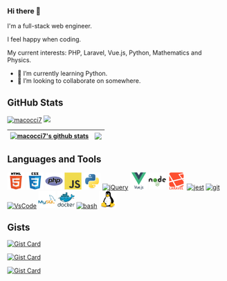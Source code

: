 ### Hi there 👋

I'm a full-stack web engineer.

I feel happy when coding.
 
My current interests: PHP, Laravel, Vue.js, Python, Mathematics and Physics.

- 🌱 I’m currently learning Python.
- 👯 I’m looking to collaborate on somewhere.

## GitHub Stats

<p align="left">
  <a href="https://github.com/macocci7/macocci7/"><img src="https://komarev.com/ghpvc/?username=macocci7" alt="macocci7" /></a>
  <a href="https://github.com/macocci7"><img height="20" src="https://img.shields.io/github/followers/macocci7?label=follow&logo=github&style=flat" /></a>
</p>

<p align="left"> 

<!--
  ![macocci7's GitHub Stats](https://github-readme-stats.vercel.app/api?username=macocci7&show_icons=true&theme=shadow_green&rank_icon=percentile&include_all_commits=true&theme=transparent)
-->

| <a href="https://github.com/macocci7/macocci7"><img align="center" src="https://github-readme-stats.vercel.app/api?username=macocci7&show_icons=true&theme=shadow_green&rank_icon=percentile&include_all_commits=true&theme=transparent&hide_border=true" alt="macocci7's github stats" /></a> | <a href="https://github.com/macocci7/macocci7"><img align="center" src="https://github-readme-stats.vercel.app/api/top-langs/?username=macocci7&layout=compact&theme=buefy&hide_border=true" /></a> |
| ------------- | ------------- |

</p>

## Languages and Tools

<a href="https://www.w3.org/html/" target="_blank" rel="noreferrer"><img src="https://raw.githubusercontent.com/devicons/devicon/master/icons/html5/html5-original-wordmark.svg" alt="html5" width="40" height="40"/></a>
<a href="https://www.w3schools.com/css/" target="_blank" rel="noreferrer"><img src="https://raw.githubusercontent.com/devicons/devicon/master/icons/css3/css3-original-wordmark.svg" alt="css3" width="40" height="40"/></a>
<a href="https://www.php.net" target="_blank" rel="noreferrer"><img src="https://raw.githubusercontent.com/devicons/devicon/master/icons/php/php-original.svg" alt="php" width="40" height="40"/></a>
<a href="https://developer.mozilla.org/en-US/docs/Web/JavaScript" target="_blank" rel="noreferrer"><img src="https://raw.githubusercontent.com/devicons/devicon/master/icons/javascript/javascript-original.svg" alt="javascript" width="40" height="40"/></a>
<a href="https://www.python.org" target="_blank" rel="noreferrer"><img src="https://raw.githubusercontent.com/devicons/devicon/master/icons/python/python-original.svg" alt="python" width="40" height="40"/></a>
<a href="https://jquery.com/" target="_blank" rel="noreferrer"><img src="https://skillicons.dev/icons?i=jquery" width="40" height="40" alt="jQuery" /></a>
<a href="https://vuejs.org/" target="_blank" rel="noreferrer"><img src="https://raw.githubusercontent.com/devicons/devicon/master/icons/vuejs/vuejs-original-wordmark.svg" alt="vuejs" width="40" height="40"/></a>
<a href="https://nodejs.org" target="_blank" rel="noreferrer"><img src="https://raw.githubusercontent.com/devicons/devicon/master/icons/nodejs/nodejs-original-wordmark.svg" alt="nodejs" width="40" height="40"/></a>
<a href="https://laravel.com/" target="_blank" rel="noreferrer"><img src="https://raw.githubusercontent.com/devicons/devicon/master/icons/laravel/laravel-plain-wordmark.svg" alt="laravel" width="40" height="40"/></a>
<a href="https://jestjs.io" target="_blank" rel="noreferrer"><img src="https://www.vectorlogo.zone/logos/jestjsio/jestjsio-icon.svg" alt="jest" width="40" height="40"/></a>
<a href="https://git-scm.com/" target="_blank" rel="noreferrer"><img src="https://www.vectorlogo.zone/logos/git-scm/git-scm-icon.svg" alt="git" width="40" height="40"/></a>
<a href="https://code.visualstudio.com/" target="_blank" rel="noreferrer"><img src="https://skillicons.dev/icons?i=vscode" width="40" height="40" alt="VsCode" /></a>
<a href="https://www.mysql.com/" target="_blank" rel="noreferrer"><img src="https://raw.githubusercontent.com/devicons/devicon/master/icons/mysql/mysql-original-wordmark.svg" alt="mysql" width="40" height="40"/></a>
<a href="https://www.docker.com/" target="_blank" rel="noreferrer"><img src="https://raw.githubusercontent.com/devicons/devicon/master/icons/docker/docker-original-wordmark.svg" alt="docker" width="40" height="40"/></a>
<a href="https://www.gnu.org/software/bash/" target="_blank" rel="noreferrer"><img src="https://www.vectorlogo.zone/logos/gnu_bash/gnu_bash-icon.svg" alt="bash" width="40" height="40"/></a>
<a href="https://www.linux.org/" target="_blank" rel="noreferrer"><img src="https://raw.githubusercontent.com/devicons/devicon/master/icons/linux/linux-original.svg" alt="linux" width="40" height="40"/></a>

<!--
## Pins

[![PHP-Scatterplot](https://github-readme-stats.vercel.app/api/pin/?username=macocci7&repo=php-scatterplot)](https://github.com/macocci7/PHP-Scatterplot)

[![PHP-Boxplot](https://github-readme-stats.vercel.app/api/pin/?username=macocci7&repo=php-boxplot)](https://github.com/macocci7/PHP-Boxplot)

[![PHP-Histogram](https://github-readme-stats.vercel.app/api/pin/?username=macocci7&repo=php-histogram)](https://github.com/macocci7/PHP-Histogram)

[![PHP-FrequencyTable](https://github-readme-stats.vercel.app/api/pin/?username=macocci7&repo=php-frequencytable)](https://github.com/macocci7/PHP-FrequencyTable)

[![PHP-PhotoGps](https://github-readme-stats.vercel.app/api/pin/?username=macocci7&repo=php-photogps)](https://github.com/macocci7/PHP-PhotoGps)

[![minedetector](https://github-readme-stats.vercel.app/api/pin/?username=macocci7&repo=minedetector)](https://github.com/macocci7/minedetector)

[![PHP-Combination](https://github-readme-stats.vercel.app/api/pin/?username=macocci7&repo=php-combination)](https://github.com/macocci7/PHP-Combination)

-->

## Gists

[![Gist Card](https://github-readme-stats.vercel.app/api/gist?id=eee86e1c5b6982edbe578dd3f38f3714)](https://gist.github.com/macocci7/eee86e1c5b6982edbe578dd3f38f3714)

[![Gist Card](https://github-readme-stats.vercel.app/api/gist?id=0933e2c02cafb13cbe9286328ec8fe4d)](https://gist.github.com/macocci7/0933e2c02cafb13cbe9286328ec8fe4d)

[![Gist Card](https://github-readme-stats.vercel.app/api/gist?id=5ce900cc09d8bfe1c3a7ec2efe5412eb)](https://gist.github.com/macocci7/5ce900cc09d8bfe1c3a7ec2efe5412eb)


<!--
**macocci7/macocci7** is a ✨ _special_ ✨ repository because its `README.md` (this file) appears on your GitHub profile.

Here are some ideas to get you started:

- 🔭 I’m currently working on ...
- 🌱 I’m currently learning ...
- 👯 I’m looking to collaborate on ...
- 🤔 I’m looking for help with ...
- 💬 Ask me about ...
- 📫 How to reach me: ...
- 😄 Pronouns: ...
- ⚡ Fun fact: ...
-->
